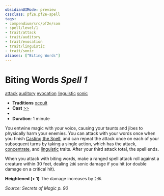 ```yaml
---
obsidianUIMode: preview
cssclass: pf2e,pf2e-spell
tags:
- compendium/src/pf2e/som
- spell/level/1
- trait/attack
- trait/auditory
- trait/evocation
- trait/linguistic
- trait/sonic
aliases: ["Biting Words"]
---
```

# Biting Words *Spell 1*   
[attack](attack.md "Attack Combat Trait")  [auditory](auditory.md "Auditory Effect Trait")  [evocation](evocation.md "Evocation School Trait")  [linguistic](linguistic.md "Linguistic Effect Trait")  [sonic](sonic.md "Sonic Energy & Element Trait")  

- **Traditions** [occult](occult.md "Occult Tradition Trait")
- **Cast** [>>](chapter-9-playing-the-game.md#Actions "Two-Action") 
- 
- **Duration**: 1 minute

You entwine magic with your voice, causing your taunts and jibes to physically harm your enemies. You can attack with your words once when you finish [Casting the Spell](cast-a-spell.md), and can repeat the attack once on each of your subsequent turns by taking a single action, which has the attack, [concentrate](concentrate.md "Concentrate Action & Ability Trait"), and [linguistic](linguistic.md "Linguistic Effect Trait") traits. After your third attack total, the spell ends.

When you attack with biting words, make a ranged spell attack roll against a creature within 30 feet, dealing `2d6` sonic damage if you hit (or double damage on a critical hit).

**Heightened (+ 1)** The damage increases by `2d6`.

*Source: Secrets of Magic p. 90*